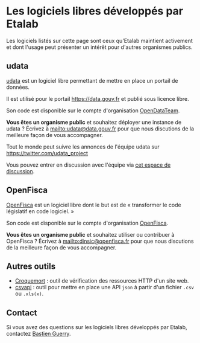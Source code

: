 # Les logiciels libres développés par Etalab

Les logiciels listés sur cette page sont ceux qu'Etalab maintient activement et dont l'usage peut présenter un intérêt pour d'autres organismes publics.

## udata

[udata](https://getudata.org) est un logiciel libre permettant de mettre en place un portail de données.

Il est utilisé pour le portail https://data.gouv.fr et publié sous licence libre.

Son code est disponible sur le compte d'organisation [OpenDataTeam](https://github.com/opendatateam/).

**Vous êtes un organisme public** et souhaitez déployer une instance
de udata ?  Écrivez à [mailto:udata@data.gouv.fr](udata@data.gouv.fr) pour que nous discutions de la meilleure façon de vous accompagner.

Tout le monde peut suivre les annonces de l'équipe udata sur https://twitter.com/udata_project

Vous pouvez entrer en discussion avec l'équipe via [cet espace de discussion](https://gitter.im/opendatateam/udata).

<!-- **Vous êtes un autre acteur?** Tenez-vous au courant des sessions d'information ouvertes au public. -->

## OpenFisca

[OpenFisca](https://openfisca.org/fr/) est un logiciel libre dont le but est de « transformer le code législatif en code logiciel. »

Son code est disponible sur le compte d'organisation [OpenFisca](https://github.com/openfisca).

**Vous êtes un organisme public** et souhaitez utiliser ou contribuer à OpenFisca ?  Écrivez à [mailto:dinsic@openfisca.fr](dinsic@openfisca.fr) pour que nous discutions de la meilleure façon de vous accompagner.

## Autres outils

- [Croquemort](https://github.com/opendatateam/croquemort) : outil de vérification des ressources HTTP d'un site web.
- [csvapi](https://github.com/opendatateam/csvapi) : outil pour mettre en place une API `json` à partir d'un fichier `.csv` ou `.xls(x)`.

## Contact

Si vous avez des questions sur les logiciels libres développés par Etalab, contactez [Bastien Guerry](mailto:bastien.guerry@data.gouv.fr).
